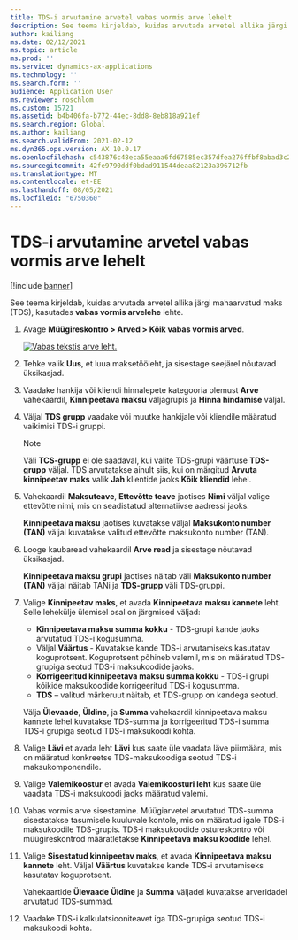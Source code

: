 ```yaml
---
title: TDS-i arvutamine arvetel vabas vormis arve lehelt
description: See teema kirjeldab, kuidas arvutada arvetel allika järgi mahaarvatud maks (TDS), kasutades vabas vormis arvelehte.
author: kailiang
ms.date: 02/12/2021
ms.topic: article
ms.prod: ''
ms.service: dynamics-ax-applications
ms.technology: ''
ms.search.form: ''
audience: Application User
ms.reviewer: roschlom
ms.custom: 15721
ms.assetid: b4b406fa-b772-44ec-8dd8-8eb818a921ef
ms.search.region: Global
ms.author: kailiang
ms.search.validFrom: 2021-02-12
ms.dyn365.ops.version: AX 10.0.17
ms.openlocfilehash: c543876c48eca55eaaa6fd67585ec357dfea276ffbf8abad3c28c6f4cf29f782
ms.sourcegitcommit: 42fe9790ddf0bdad911544deaa82123a396712fb
ms.translationtype: MT
ms.contentlocale: et-EE
ms.lasthandoff: 08/05/2021
ms.locfileid: "6750360"
---
```

# <a name="tds-calculation-on-invoices-from-the-free-text-invoice-page"></a>TDS-i arvutamine arvetel vabas vormis arve lehelt

[!include [banner](../includes/banner.md)]

See teema kirjeldab, kuidas arvutada arvetel allika järgi mahaarvatud maks (TDS), kasutades **vabas vormis arvelehe** lehte.

1. Avage **Müügireskontro \> Arved \> Kõik vabas vormis arved**.

    [![Vabas tekstis arve leht.](./media/apac-ind-TDS-57-1.png)](./media/apac-ind-TDS-57-1.png)

2. Tehke valik **Uus**, et luua maksetööleht, ja sisestage seejärel nõutavad üksikasjad.
3. Vaadake hankija või kliendi hinnalepete kategooria olemust **Arve** vahekaardil, **Kinnipeetava maksu** väljagrupis ja **Hinna hindamise** väljal.
4. Väljal **TDS grupp** vaadake või muutke hankijale või kliendile määratud vaikimisi TDS-i gruppi.

    > [!NOTE]
    > Väli **TCS-grupp** ei ole saadaval, kui valite TDS-grupi väärtuse **TDS-grupp** väljal. TDS arvutatakse ainult siis, kui on märgitud **Arvuta kinnipeetav maks** valik **Jah** klientide jaoks **Kõik kliendid** lehel.

5. Vahekaardil **Maksuteave**, **Ettevõtte teave** jaotises **Nimi** väljal valige ettevõtte nimi, mis on seadistatud alternatiivse aadressi jaoks.

    **Kinnipeetava maksu** jaotises kuvatakse väljal **Maksukonto number (TAN)** väljal kuvatakse valitud ettevõtte maksukonto number (TAN).

6. Looge kaubaread vahekaardil **Arve read** ja sisestage nõutavad üksikasjad.

    **Kinnipeetava maksu grupi** jaotises näitab väli **Maksukonto number (TAN)** väljal näitab TANi ja **TDS-grupp** väli TDS-gruppi.

7. Valige **Kinnipeetav maks**, et avada **Kinnipeetava maksu kannete** leht. Selle lehekülje ülemisel osal on järgmised väljad:

    - **Kinnipeetava maksu summa kokku** - TDS-grupi kande jaoks arvutatud TDS-i kogusumma.
    - Väljal **Väärtus** - Kuvatakse kande TDS-i arvutamiseks kasutatav koguprotsent. Koguprotsent põhineb valemil, mis on määratud TDS-grupiga seotud TDS-i maksukoodide jaoks.
    - **Korrigeeritud kinnipeetava maksu summa kokku** - TDS-i grupi kõikide maksukoodide korrigeeritud TDS-i kogusumma.
    - **TDS** – valitud märkeruut näitab, et TDS-grupp on kandega seotud.

    Välja **Ülevaade**, **Üldine**, ja **Summa** vahekaardil kinnipeetava maksu kannete lehel kuvatakse TDS-summa ja korrigeeritud TDS-i summa TDS-i grupiga seotud TDS-i maksukoodi kohta.

8. Valige **Lävi** et avada leht **Lävi** kus saate üle vaadata läve piirmäära, mis on määratud konkreetse TDS-maksukoodiga seotud TDS-i maksukomponendile.
9. Valige **Valemikoostur** et avada **Valemikoosturi leht** kus saate üle vaadata TDS-i maksukoodi jaoks määratud valemi.
10. Vabas vormis arve sisestamine. Müügiarvetel arvutatud TDS-summa sisestatakse tasumisele kuuluvale kontole, mis on määratud igale TDS-i maksukoodile TDS-grupis. TDS-i maksukoodide ostureskontro või müügireskontrod määratletakse **Kinnipeetava maksu koodide** lehel.
11. Valige **Sisestatud kinnipeetav maks**, et avada **Kinnipeetava maksu kannete** leht. Väljal **Väärtus** kuvatakse kande TDS-i arvutamiseks kasutatav koguprotsent.

    Vahekaartide **Ülevaade** **Üldine** ja **Summa** väljadel kuvatakse arveridadel arvutatud TDS-summad.

12. Vaadake TDS-i kalkulatsiooniteavet iga TDS-grupiga seotud TDS-i maksukoodi kohta.
